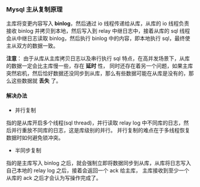 
### Mysql 主从复制原理

主库将变更内容写入 __binlog__，然后通过 io 线程传递给从库，从库的 io 线程负责接收 binlog 并拷贝到本地，然后写入到
relay 中继日志中，接着从库的 sql 线程会从中继日志读取 binlog，然后执行 binlog 中的内容，即本地执行 sql，最终使
主从双方的数据一致。


__注意__： 由于从库从主库拷贝日志以及串行执行 sql 特点，在高并发场景下，从库的数据一定会比主库慢一些，存在 __延时__ 性，
同时还存在着另一个问题，如果主库突然宕机，然后恰好数据还没同步到从库，那么有些数据可能在从库是没有的，那么这些数据就 __丢失__ 了。

#### 解决办法

* 并行复制

指的是从库开启多个线程(sql thread)，并行读取 relay log 中不同库的日志，然后并行重放不同库的日志，这是库级别的并行。
并行复制的难点在于多线程恢复数据时如何避免锁冲突。

* 半同步复制

指的是主库写入 binlog 之后，就会强制立即将数据同步到从库，从库将日志写入自己本地的 relay log 之后，接着会返回一个 ack 给主库，
主库接收到至少一个从库的 ack 之后才会认为写操作完成了。





